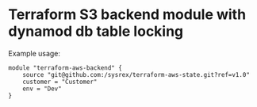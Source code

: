 # Terraform S3 backend module with dynamod db table locking



Example usage:

```hcl
module "terraform-aws-backend" {
    source "git@github.com:/sysrex/terraform-aws-state.git?ref=v1.0"
    customer = "Customer"
    env = "Dev"
}

